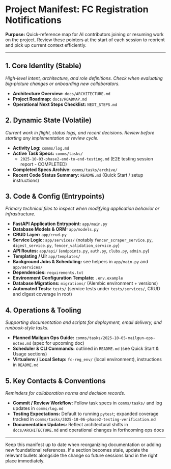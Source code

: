 # Project Manifest: FC Registration Notifications

**Purpose:** Quick-reference map for AI contributors joining or resuming work on the project. Review these pointers at the start of each session to reorient and pick up current context efficiently.

---

## 1. Core Identity (Stable)
*High-level intent, architecture, and role definitions. Check when evaluating big-picture changes or onboarding new collaborators.*

- **Architecture Overview:** `docs/ARCHITECTURE.md`
- **Project Roadmap:** `docs/ROADMAP.md`
- **Operational Next Steps Checklist:** `NEXT_STEPS.md`

## 2. Dynamic State (Volatile)
*Current work in flight, status logs, and recent decisions. Review before starting any implementation or review cycle.*

- **Activity Log:** `comms/log.md`
- **Active Task Specs:** `comms/tasks/`
  - `2025-10-03-phase2-end-to-end-testing.md` (E2E testing session report - COMPLETED)
- **Completed Specs Archive:** `comms/tasks/archive/`
- **Recent Code Status Summary:** `README.md` (Quick Start / setup instructions)


## 3. Code & Config (Entrypoints)
*Primary technical files to inspect when modifying application behavior or infrastructure.*

- **FastAPI Application Entrypoint:** `app/main.py`
- **Database Models & ORM:** `app/models.py`
- **CRUD Layer:** `app/crud.py`
- **Service Logic:** `app/services/` (notably `fencer_scraper_service.py`, `digest_service.py`, `fencer_validation_service.py`)
- **API Routes:** `app/api/` (`endpoints.py`, `auth.py`, `clubs.py`, `admin.py`)
- **Templating / UI:** `app/templates/`
- **Background Jobs & Scheduling:** see helpers in `app/main.py` and `app/services/`
- **Dependencies:** `requirements.txt`
- **Environment Configuration Template:** `.env.example`
- **Database Migrations:** `migrations/` (Alembic environment + versions)
- **Automated Tests:** `tests/` (service tests under `tests/services/`, CRUD and digest coverage in root)


## 4. Operations & Tooling
*Supporting documentation and scripts for deployment, email delivery, and runbook-style tasks.*

- **Planned Mailgun Ops Guide:** `comms/tasks/2025-10-05-mailgun-ops-notes.md` (spec for upcoming doc)
- **Scheduler & CLI Commands:** outlined in `README.md` (see Quick Start & Usage sections)
- **Virtualenv / Local Setup:** `fc-reg_env/` (local environment), instructions in `README.md`


## 5. Key Contacts & Conventions
*Reminders for collaboration norms and decision records.*

- **Commit / Review Workflow:** Follow task specs in `comms/tasks/` and log updates in `comms/log.md`
- **Testing Expectations:** Default to running `pytest`; expanded coverage tracked in `comms/tasks/2025-10-06-phase2-testing-verification.md`
- **Documentation Updates:** Reflect architectural shifts in `docs/ARCHITECTURE.md` and operational changes in forthcoming ops docs

---

Keep this manifest up to date when reorganizing documentation or adding new foundational references. If a section becomes stale, update the relevant bullets alongside the change so future sessions land in the right place immediately.
